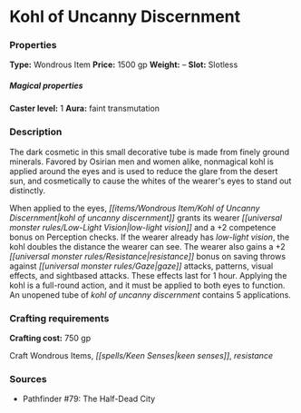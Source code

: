 ﻿---
Title: "Kohl of Uncanny Discernment"
Type: "Wondrous Item"
Price: "1500 gp"
Weight: "–"
Slot: "Slotless"
Caster level: "1"
Aura: "faint transmutation"
Description: |
  "The dark cosmetic in this small decorative tube is made from finely ground minerals. Favored by Osirian men and women alike, nonmagical kohl is applied around the eyes and is used to reduce the glare from the desert sun, and cosmetically to cause the whites of the wearer's eyes to stand out distinctly.
  When applied to the eyes, _kohl of uncanny discernment_ grants its wearer low-light vision and a +2 competence bonus on Perception checks. If the wearer already has low-light vision, the kohl doubles the distance the wearer can see. The wearer also gains a +2 resistance bonus on saving throws against gaze attacks, patterns, visual effects, and sightbased attacks. These effects last for 1 hour. Applying the kohl is a full-round action, and it must be applied to both eyes to function. An unopened tube of _kohl of uncanny discernment_ contains 5 applications."
Crafting cost: "750 gp"
Sources: "['Pathfinder #79: The Half-Dead City']"
---

# Kohl of Uncanny Discernment

### Properties

**Type:** Wondrous Item **Price:** 1500 gp **Weight:** – **Slot:** Slotless

##### Magical properties

**Caster level:** 1 **Aura:** faint transmutation

### Description

The dark cosmetic in this small decorative tube is made from finely ground minerals. Favored by Osirian men and women alike, nonmagical kohl is applied around the eyes and is used to reduce the glare from the desert sun, and cosmetically to cause the whites of the wearer's eyes to stand out distinctly.

When applied to the eyes, _[[items/Wondrous Item/Kohl of Uncanny Discernment|kohl of uncanny discernment]]_ grants its wearer _[[universal monster rules/Low-Light Vision|low-light vision]]_ and a +2 competence bonus on Perception checks. If the wearer already has _low-light vision_, the kohl doubles the distance the wearer can see. The wearer also gains a +2 _[[universal monster rules/Resistance|resistance]]_ bonus on saving throws against _[[universal monster rules/Gaze|gaze]]_ attacks, patterns, visual effects, and sightbased attacks. These effects last for 1 hour. Applying the kohl is a full-round action, and it must be applied to both eyes to function. An unopened tube of _kohl of uncanny discernment_ contains 5 applications.

### Crafting requirements

**Crafting cost:** 750 gp

Craft Wondrous Items, _[[spells/Keen Senses|keen senses]]_, _resistance_

### Sources

* Pathfinder #79: The Half-Dead City